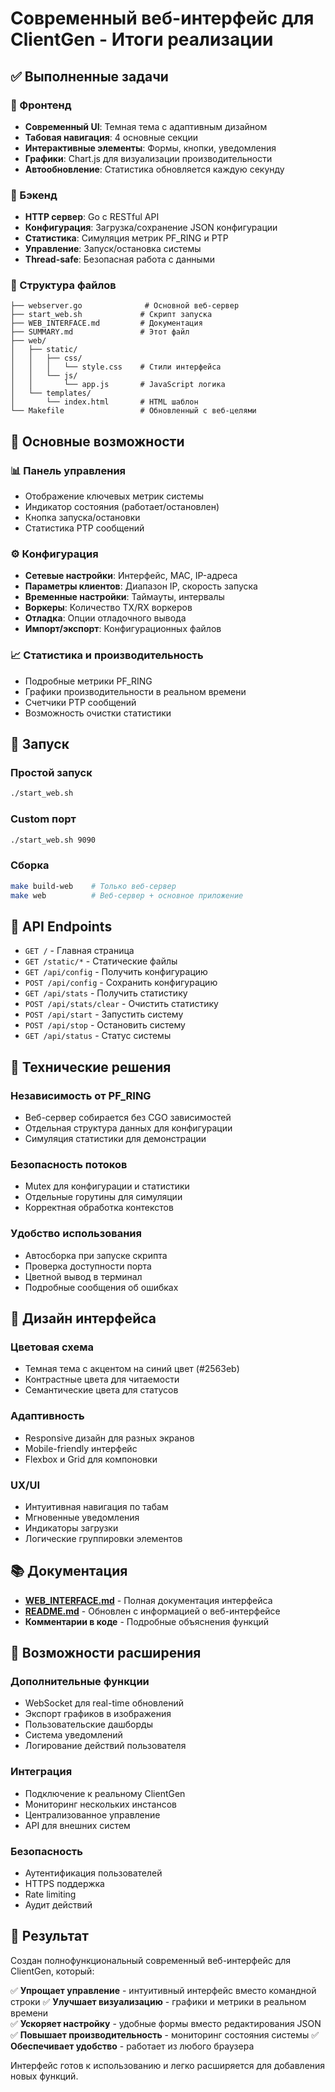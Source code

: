# Современный веб-интерфейс для ClientGen - Итоги реализации

## ✅ Выполненные задачи

### 🎨 Фронтенд
- **Современный UI**: Темная тема с адаптивным дизайном
- **Табовая навигация**: 4 основные секции
- **Интерактивные элементы**: Формы, кнопки, уведомления
- **Графики**: Chart.js для визуализации производительности
- **Автообновление**: Статистика обновляется каждую секунду

### 🔧 Бэкенд
- **HTTP сервер**: Go с RESTful API
- **Конфигурация**: Загрузка/сохранение JSON конфигурации
- **Статистика**: Симуляция метрик PF_RING и PTP
- **Управление**: Запуск/остановка системы
- **Thread-safe**: Безопасная работа с данными

### 📁 Структура файлов
```
├── webserver.go              # Основной веб-сервер
├── start_web.sh             # Скрипт запуска
├── WEB_INTERFACE.md         # Документация
├── SUMMARY.md               # Этот файл
├── web/
│   ├── static/
│   │   ├── css/
│   │   │   └── style.css    # Стили интерфейса
│   │   └── js/
│   │       └── app.js       # JavaScript логика
│   └── templates/
│       └── index.html       # HTML шаблон
└── Makefile                 # Обновленный с веб-целями
```

## 🌟 Основные возможности

### 📊 Панель управления
- Отображение ключевых метрик системы
- Индикатор состояния (работает/остановлен)
- Кнопка запуска/остановки
- Статистика PTP сообщений

### ⚙️ Конфигурация
- **Сетевые настройки**: Интерфейс, MAC, IP-адреса
- **Параметры клиентов**: Диапазон IP, скорость запуска
- **Временные настройки**: Таймауты, интервалы
- **Воркеры**: Количество TX/RX воркеров
- **Отладка**: Опции отладочного вывода
- **Импорт/экспорт**: Конфигурационных файлов

### 📈 Статистика и производительность
- Подробные метрики PF_RING
- Графики производительности в реальном времени
- Счетчики PTP сообщений
- Возможность очистки статистики

## 🚀 Запуск

### Простой запуск
```bash
./start_web.sh
```

### Custom порт
```bash
./start_web.sh 9090
```

### Сборка
```bash
make build-web    # Только веб-сервер
make web          # Веб-сервер + основное приложение
```

## 📡 API Endpoints

- `GET /` - Главная страница
- `GET /static/*` - Статические файлы
- `GET /api/config` - Получить конфигурацию
- `POST /api/config` - Сохранить конфигурацию
- `GET /api/stats` - Получить статистику
- `POST /api/stats/clear` - Очистить статистику
- `POST /api/start` - Запустить систему
- `POST /api/stop` - Остановить систему
- `GET /api/status` - Статус системы

## 🎯 Технические решения

### Независимость от PF_RING
- Веб-сервер собирается без CGO зависимостей
- Отдельная структура данных для конфигурации
- Симуляция статистики для демонстрации

### Безопасность потоков
- Mutex для конфигурации и статистики
- Отдельные горутины для симуляции
- Корректная обработка контекстов

### Удобство использования
- Автосборка при запуске скрипта
- Проверка доступности порта
- Цветной вывод в терминал
- Подробные сообщения об ошибках

## 🎨 Дизайн интерфейса

### Цветовая схема
- Темная тема с акцентом на синий цвет (#2563eb)
- Контрастные цвета для читаемости
- Семантические цвета для статусов

### Адаптивность
- Responsive дизайн для разных экранов
- Mobile-friendly интерфейс
- Flexbox и Grid для компоновки

### UX/UI
- Интуитивная навигация по табам
- Мгновенные уведомления
- Индикаторы загрузки
- Логические группировки элементов

## 📚 Документация

- **[WEB_INTERFACE.md](WEB_INTERFACE.md)** - Полная документация интерфейса
- **[README.md](README.md)** - Обновлен с информацией о веб-интерфейсе
- **Комментарии в коде** - Подробные объяснения функций

## 🔮 Возможности расширения

### Дополнительные функции
- WebSocket для real-time обновлений
- Экспорт графиков в изображения
- Пользовательские дашборды
- Система уведомлений
- Логирование действий пользователя

### Интеграция
- Подключение к реальному ClientGen
- Мониторинг нескольких инстансов
- Централизованное управление
- API для внешних систем

### Безопасность
- Аутентификация пользователей
- HTTPS поддержка
- Rate limiting
- Аудит действий

## 🎉 Результат

Создан полнофункциональный современный веб-интерфейс для ClientGen, который:

✅ **Упрощает управление** - интуитивный интерфейс вместо командной строки
✅ **Улучшает визуализацию** - графики и метрики в реальном времени  
✅ **Ускоряет настройку** - удобные формы вместо редактирования JSON
✅ **Повышает производительность** - мониторинг состояния системы
✅ **Обеспечивает удобство** - работает из любого браузера

Интерфейс готов к использованию и легко расширяется для добавления новых функций.